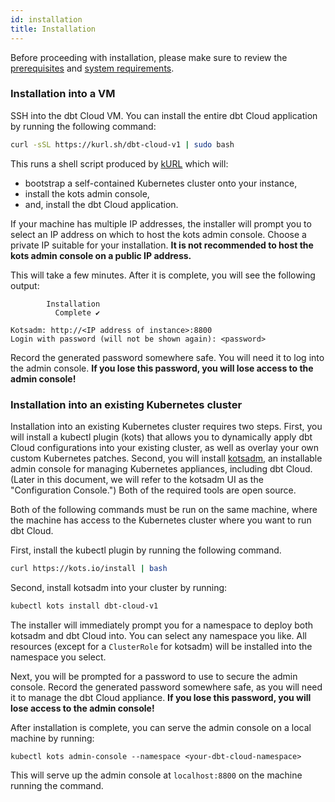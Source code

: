 ```yaml
---
id: installation
title: Installation
---
```


Before proceeding with installation, please make sure to review the [prerequisites](/docs/dbt-cloud/on-premises/prerequisites) and [system requirements](/docs/dbt-cloud/on-premises/system-requirements).

### Installation into a VM

SSH into the dbt Cloud VM. You can install the entire dbt Cloud application by running the following command:

```bash
curl -sSL https://kurl.sh/dbt-cloud-v1 | sudo bash
```

This runs a shell script produced by [kURL](https://kurl.sh/docs/) which will:

- bootstrap a self-contained Kubernetes cluster onto your instance,
- install the kots admin console,
- and, install the dbt Cloud application.

If your machine has multiple IP addresses, the installer will prompt you to select an IP address on which to host the kots admin console. Choose a private IP suitable for your installation. **It is not recommended to host the kots admin console on a public IP address.**

This will take a few minutes. After it is complete, you will see the following output:

```
        Installation
          Complete ✔

Kotsadm: http://<IP address of instance>:8800
Login with password (will not be shown again): <password>
```

Record the generated password somewhere safe. You will need it to log into the admin console. **If you lose this password, you will lose access to the admin console!**

### Installation into an existing Kubernetes cluster

Installation into an existing Kubernetes cluster requires two steps. First, you will install a kubectl plugin (kots) that allows you to dynamically apply dbt Cloud configurations into your existing cluster, as well as overlay your own custom Kubernetes patches. Second, you will install [kotsadm](https://github.com/replicatedhq/kotsadm), an installable admin console for managing Kubernetes appliances, including dbt Cloud. (Later in this document, we will refer to the kotsadm UI as the "Configuration Console.") Both of the required tools are open source.

Both of the following commands must be run on the same machine, where the machine has access to the Kubernetes cluster where you want to run dbt Cloud.

First, install the kubectl plugin by running the following command.

```bash
curl https://kots.io/install | bash
```

Second, install kotsadm into your cluster by running:

```bash
kubectl kots install dbt-cloud-v1
```

The installer will immediately prompt you for a namespace to deploy both kotsadm and dbt Cloud into. You can select any namespace you like. All resources (except for a `ClusterRole` for kotsadm) will be installed into the namespace you select.

Next, you will be prompted for a password to use to secure the admin console. Record the generated password somewhere safe, as you will need it to manage the dbt Cloud appliance. **If you lose this password, you will lose access to the admin console!**

After installation is complete, you can serve the admin console on a local machine by running:

```
kubectl kots admin-console --namespace <your-dbt-cloud-namespace>
```

This will serve up the admin console at `localhost:8800` on the machine running the command.
